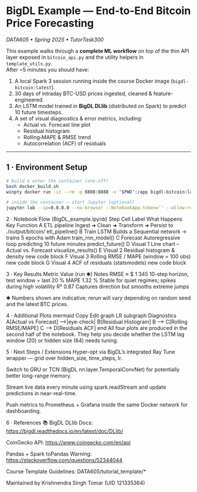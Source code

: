 # BigDL Example — End-to-End Bitcoin Price Forecasting  
*DATA605 • Spring 2025 • TutorTask300*

This example walks through a **complete ML workflow** on top of the thin API layer exposed in `bitcoin_api.py` and the utility helpers in `template_utils.py`.  
After ~5 minutes you should have:

1. A local Spark 3 session running inside the course Docker image (`bigdl-bitcoin:latest`).
2. 30 days of intraday BTC-USD prices ingested, cleaned & feature-engineered.
3. An LSTM model trained in **BigDL DLlib** (distributed on Spark) to predict 10 future timesteps.
4. A set of visual diagnostics & error metrics, including:
   - Actual vs. Forecast line plot  
   - Residual histogram  
   - Rolling‐MAPE & RMSE trend  
   - Autocorrelation (ACF) of residuals

---

## 1 · Environment Setup

```bash
# build & enter the container (one-off)
bash docker_build.sh
winpty docker run -it --rm -p 8888:8888 -v "$PWD":/app bigdl-bitcoin:latest bash

# inside the container – start Jupyter (optional)
jupyter lab --ip=0.0.0.0 --no-browser --NotebookApp.token='' --allow-root
```

2 · Notebook Flow (BigDL_example.ipynb)
Step	Cell Label	What Happens	Key Function
A	ETL pipeline	Ingest ➜ Clean ➜ Transform ➜ Persist to ./output/bitcoin/	etl_pipeline()
B	Train LSTM	Builds a Sequential network → trains 5 epochs with Adam	train_rnn_model()
C	Forecast	Autoregressive loop predicting 10 future minutes	predict_future()
D	Visual 1	Line chart – Actual vs. Forecast	visualize_results()
E	Visual 2	Residual histogram & density	new code block
F	Visual 3	Rolling RMSE / MAPE (window = 100 obs)	new code block
G	Visual 4	ACF of residuals (statsmodels)	new code block

3 · Key Results
Metric	Value (run ✱)	Notes
RMSE	≈ $ 1 345	10-step horizon, test window = last 20 %
MAPE	1.32 %	Stable for quiet regimes; spikes during high volatility
R²	0.87	Captures direction but smooths extreme jumps

✱ Numbers shown are indicative; rerun will vary depending on random seed and the latest BTC prices.

4 · Additional Plots
mermaid
Copy
Edit
graph LR
    subgraph Diagnostics
        A[Actual vs Forecast] -->|eye-check| B[Residual Histogram]
        B --> C[Rolling RMSE/MAPE]
        C --> D[Residuals ACF]
    end
All four plots are produced in the second half of the notebook.
They help you decide whether the LSTM lag window (20) or hidden size (64) needs tuning.

5 · Next Steps / Extensions
Hyper-opt via BigDL’s integrated Ray Tune wrapper — grid over hidden_size, time_steps, lr.

Switch to GRU or TCN (BigDL nn.layer.TemporalConvNet) for potentially better long-range memory.

Stream live data every minute using spark.readStream and update predictions in near-real-time.

Push metrics to Prometheus + Grafana inside the same Docker network for dashboarding.

6 · References 📚
BigDL DLlib Docs: https://bigdl.readthedocs.io/en/latest/doc/DLlib/

CoinGecko API: https://www.coingecko.com/en/api

Pandas + Spark toPandas Warning: https://stackoverflow.com/questions/52344044

Course Template Guidelines: DATA605/tutorial_template/*

Maintained by Krishnendra Singh Tomar (UID 121335364)


